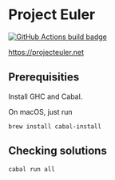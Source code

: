 # Project Euler

[![GitHub Actions build badge](https://github.com/brcrista/Project-Euler-Haskell/workflows/CI/badge.svg)](https://github.com/brcrista/Project-Euler-Haskell/actions?query=workflow%3ACI)

<https://projecteuler.net>

## Prerequisities

Install GHC and Cabal.

On macOS, just run

```
brew install cabal-install
```

## Checking solutions

```
cabal run all
```